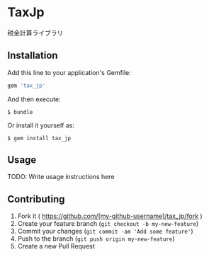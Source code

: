 # TaxJp

税金計算ライブラリ

## Installation

Add this line to your application's Gemfile:

```ruby
gem 'tax_jp'
```

And then execute:

    $ bundle

Or install it yourself as:

    $ gem install tax_jp

## Usage

TODO: Write usage instructions here

## Contributing

1. Fork it ( https://github.com/[my-github-username]/tax_jp/fork )
2. Create your feature branch (`git checkout -b my-new-feature`)
3. Commit your changes (`git commit -am 'Add some feature'`)
4. Push to the branch (`git push origin my-new-feature`)
5. Create a new Pull Request
